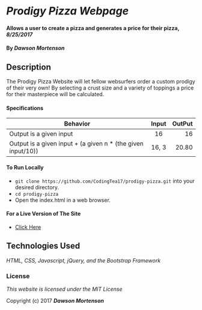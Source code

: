 # _Prodigy Pizza Webpage_

####  Allows a user to create a pizza and generates a price for their pizza, _8/25/2017_

#### By _**Dawson Mortenson**_

## Description
The Prodigy Pizza Website will let fellow websurfers order a custom prodigy of their very own! By selecting a crust size and a variety of toppings a price for their masterpiece will be calculated.

#### Specifications
| Behavior                                                      | Input         | OutPut |
| ------------------------------------------------------------- |:-------------:| ------:|
| Output is a given input                                       | 16            | 16     |
| Output is a given input + (a given n * (the given input/10))  | 16, 3         | 20.80  |

#### To Run Locally
* `git clone https://github.com/CodingTea17/prodigy-pizza.git` into your desired directory.
* `cd prodigy-pizza`
* Open the index.html in a web browser.

#### For a Live Version of The Site
* [Click Here](https://codingtea17.github.io/prodigy-pizza)

## Technologies Used

_HTML, CSS, Javascript, jQuery, and the Bootstrap Framework_

### License

*This website is licensed under the MIT License*

Copyright (c) 2017 **_Dawson Mortenson_**
